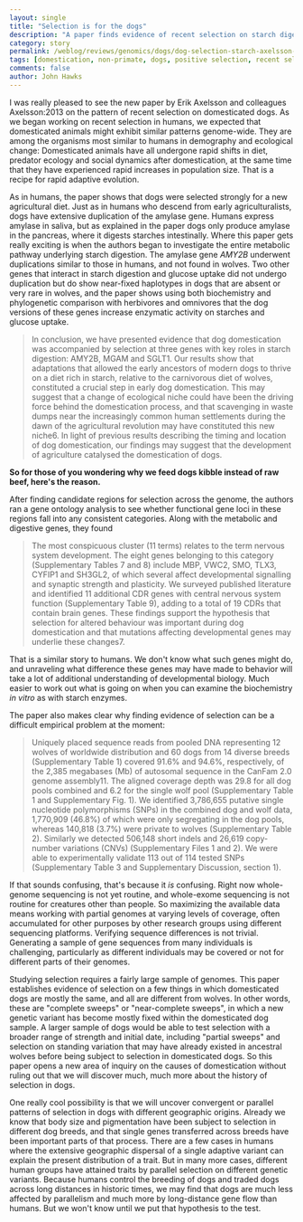 ```yaml
---
layout: single 
title: "Selection is for the dogs" 
description: "A paper finds evidence of recent selection on starch digestion in dog domestication." 
category: story
permalink: /weblog/reviews/genomics/dogs/dog-selection-starch-axelsson-2013.html
tags: [domestication, non-primate, dogs, positive selection, recent selection, diet] 
comments: false 
author: John Hawks 
---
```



I was really pleased to see the new paper by Erik Axelsson and colleagues <bib>Axelsson:2013</bib> on the pattern of recent selection on domesticated dogs. As we began working on recent selection in humans, we expected that domesticated animals might exhibit similar patterns genome-wide. They are among the organisms most similar to humans in demography and ecological change: Domesticated animals have all undergone rapid shifts in diet, predator ecology and social dynamics after domestication, at the same time that they have experienced rapid increases in population size. That is a recipe for rapid adaptive evolution. 

As in humans, the paper shows that dogs were selected strongly for a new agricultural diet. Just as in humans who descend from early agriculturalists, dogs have extensive duplication of the amylase gene. Humans express amylase in saliva, but as explained in the paper dogs only produce amylase in the pancreas, where it digests starches intestinally. Where this paper gets really exciting is when the authors began to investigate the entire metabolic pathway underlying starch digestion. The amylase gene <em>AMY2B</em> underwent duplications similar to those in humans, and not found in wolves. Two other genes that interact in starch digestion and glucose uptake did not undergo duplication but do show near-fixed haplotypes in dogs that are absent or very rare in wolves, and the paper shows using both biochemistry and phylogenetic comparison with herbivores and omnivores that the dog versions of these genes increase enzymatic activity on starches and glucose uptake. 


<blockquote>In conclusion, we have presented evidence that dog domestication was accompanied by selection at three genes with key roles in starch digestion: AMY2B, MGAM and SGLT1. Our results show that adaptations that allowed the early ancestors of modern dogs to thrive on a diet rich in starch, relative to the carnivorous diet of wolves, constituted a crucial step in early dog domestication. This may suggest that a change of ecological niche could have been the driving force behind the domestication process, and that scavenging in waste dumps near the increasingly common human settlements during the dawn of the agricultural revolution may have constituted this new niche6. In light of previous results describing the timing and location of dog domestication, our findings may suggest that the development of agriculture catalysed the domestication of dogs.</blockquote>

<strong>So for those of you wondering why we feed dogs kibble instead of raw beef, here's the reason.</strong>

After finding candidate regions for selection across the genome, the authors ran a gene ontology analysis to see whether functional gene loci in these regions fall into any consistent categories. Along with the metabolic and digestive genes, they found 

<blockquote>The most conspicuous cluster (11 terms) relates to the term nervous system development. The eight genes belonging to this category (Supplementary Tables 7 and 8) include MBP, VWC2, SMO, TLX3, CYFIP1 and SH3GL2, of which several affect developmental signalling and synaptic strength and plasticity. We surveyed published literature and identified 11 additional CDR genes with central nervous system function (Supplementary Table 9), adding to a total of 19 CDRs that contain brain genes. These findings support the hypothesis that selection for altered behaviour was important during dog domestication and that mutations affecting developmental genes may underlie these changes7.</blockquote>

That is a similar story to humans. We don't know what such genes might do, and unraveling what difference these genes may have made to behavior will take a lot of additional understanding of developmental biology. Much easier to work out what is going on when you can examine the biochemistry <em>in vitro</em> as with starch enzymes. 

The paper also makes clear why finding evidence of selection can be a difficult empirical problem at the moment: 

<blockquote>Uniquely placed sequence reads from pooled DNA representing 12 wolves of worldwide distribution and 60 dogs from 14 diverse breeds (Supplementary Table 1) covered 91.6% and 94.6%, respectively, of the 2,385 megabases (Mb) of autosomal sequence in the CanFam 2.0 genome assembly11. The aligned coverage depth was 29.8 for all dog pools combined and 6.2 for the single wolf pool (Supplementary Table 1 and Supplementary Fig. 1). We identified 3,786,655 putative single nucleotide polymorphisms (SNPs) in the combined dog and wolf data, 1,770,909 (46.8%) of which were only segregating in the dog pools, whereas 140,818 (3.7%) were private to wolves (Supplementary Table 2). Similarly we detected 506,148 short indels and 26,619 copy-number variations (CNVs) (Supplementary Files 1 and 2). We were able to experimentally validate 113 out of 114 tested SNPs (Supplementary Table 3 and Supplementary Discussion, section 1).</blockquote>

If that sounds confusing, that's because it <em>is</em> confusing. Right now whole-genome sequencing is not yet routine, and whole-exome sequencing is not routine for creatures other than people. So maximizing the available data means working with partial genomes at varying levels of coverage, often accumulated for other purposes by other research groups using different sequencing platforms. Verifying sequence differences is not trivial. Generating a sample of gene sequences from many individuals is challenging, particularly as different individuals may be covered or not for different parts of their genomes. 

Studying selection requires a fairly large sample of genomes. This paper establishes evidence of selection on a few things in which domesticated dogs are mostly the same, and all are different from wolves. In other words, these are "complete sweeps" or "near-complete sweeps", in which a new genetic variant has become mostly fixed within the domesticated dog sample. A larger sample of dogs would be able to test selection with a broader range of strength and initial date, including "partial sweeps" and selection on standing variation that may have already existed in ancestral wolves before being subject to selection in domesticated dogs. So this paper opens a new area of inquiry on the causes of domestication without ruling out that we will discover much, much more about the history of selection in dogs. 

One really cool possibility is that we will uncover convergent or parallel patterns of selection in dogs with different geographic origins. Already we know that body size and pigmentation have been subject to selection in different dog breeds, and that single genes transferred across breeds have been important parts of that process. There are a few cases in humans where the extensive geographic dispersal of a single adaptive variant can explain the present distribution of a trait. But in many more cases, different human groups have attained traits by parallel selection on different genetic variants. Because humans control the breeding of dogs and traded dogs across long distances in historic times, we may find that dogs are much less affected by parallelism and much more by long-distance gene flow than humans. But we won't know until we put that hypothesis to the test. 

